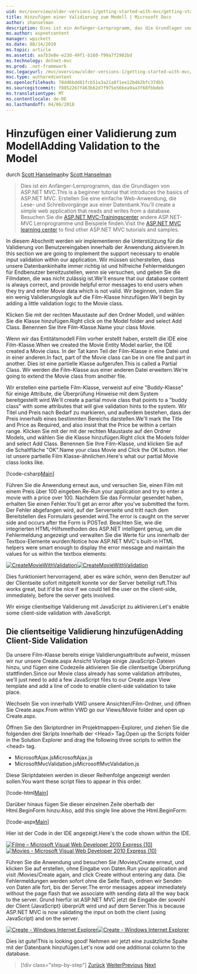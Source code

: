 ```yaml
---
uid: mvc/overview/older-versions-1/getting-started-with-mvc/getting-started-with-mvc-part7
title: Hinzufügen einer Validierung zum Modell | Microsoft Docs
author: shanselman
description: Dies ist ein Anfänger-Lernprogramm, das die Grundlagen von ASP.NET MVC. Erstellen Sie eine einfache Web-Anwendung, die Lese- und Schreibvorgänge aus einer Datenbank.
ms.author: aspnetcontent
manager: wpickett
ms.date: 08/14/2010
ms.topic: article
ms.assetid: aa7b3e8e-e23d-49f1-b160-f99a7f2982bd
ms.technology: dotnet-mvc
ms.prod: .net-framework
msc.legacyurl: /mvc/overview/older-versions-1/getting-started-with-mvc/getting-started-with-mvc-part7
msc.type: authoredcontent
ms.openlocfilehash: 78dd6bdd81fcb51a3a21a8f1ee12b4b2bfc37db5
ms.sourcegitcommit: f8852267f463b62d7f975e56bea9aa3f68fbbdeb
ms.translationtype: MT
ms.contentlocale: de-DE
ms.lasthandoff: 04/06/2018
---
```

<a name="adding-validation-to-the-model"></a><span data-ttu-id="239de-104">Hinzufügen einer Validierung zum Modell</span><span class="sxs-lookup"><span data-stu-id="239de-104">Adding Validation to the Model</span></span>
====================
<span data-ttu-id="239de-105">durch [Scott Hanselman](https://github.com/shanselman)</span><span class="sxs-lookup"><span data-stu-id="239de-105">by [Scott Hanselman](https://github.com/shanselman)</span></span>

> <span data-ttu-id="239de-106">Dies ist ein Anfänger-Lernprogramm, das die Grundlagen von ASP.NET MVC.</span><span class="sxs-lookup"><span data-stu-id="239de-106">This is a beginner tutorial that introduces the basics of ASP.NET MVC.</span></span> <span data-ttu-id="239de-107">Erstellen Sie eine einfache Web-Anwendung, die Lese- und Schreibvorgänge aus einer Datenbank.</span><span class="sxs-lookup"><span data-stu-id="239de-107">You'll create a simple web application that reads and writes from a database.</span></span> <span data-ttu-id="239de-108">Besuchen Sie die [ASP.NET MVC-Trainingscenter](../../../index.md) andere ASP.NET-MVC Lernprogramme und Beispiele finden.</span><span class="sxs-lookup"><span data-stu-id="239de-108">Visit the [ASP.NET MVC learning center](../../../index.md) to find other ASP.NET MVC tutorials and samples.</span></span>


<span data-ttu-id="239de-109">In diesem Abschnitt werden wir implementieren die Unterstützung für die Validierung von Benutzereingaben innerhalb der Anwendung aktivieren.</span><span class="sxs-lookup"><span data-stu-id="239de-109">In this section we are going to implement the support necessary to enable input validation within our application.</span></span> <span data-ttu-id="239de-110">Wir müssen sicherstellen, dass unsere Datenbankinhalte immer richtig ist und hilfreiche Fehlermeldungen für Endbenutzer bereitzustellen, wenn sie versuchen, und geben Sie die Filmdaten, die was nicht zulässig ist.</span><span class="sxs-lookup"><span data-stu-id="239de-110">We'll ensure that our database content is always correct, and provide helpful error messages to end users when they try and enter Movie data which is not valid.</span></span> <span data-ttu-id="239de-111">Wir beginnen, indem Sie ein wenig Validierungslogik auf die Film-Klasse hinzufügen.</span><span class="sxs-lookup"><span data-stu-id="239de-111">We'll begin by adding a little validation logic to the Movie class.</span></span>

<span data-ttu-id="239de-112">Klicken Sie mit der rechten Maustaste auf den Ordner Modell, und wählen Sie die Klasse hinzufügen.</span><span class="sxs-lookup"><span data-stu-id="239de-112">Right click on the Model folder and select Add Class.</span></span> <span data-ttu-id="239de-113">Benennen Sie Ihre Film-Klasse.</span><span class="sxs-lookup"><span data-stu-id="239de-113">Name your class Movie.</span></span>

<span data-ttu-id="239de-114">Wenn wir das Entitätsmodell Film vorher erstellt haben, erstellt die IDE eine Film-Klasse.</span><span class="sxs-lookup"><span data-stu-id="239de-114">When we created the Movie Entity Model earlier, the IDE created a Movie class.</span></span> <span data-ttu-id="239de-115">In der Tat kann Teil der Film-Klasse in eine Datei und in einer anderen.</span><span class="sxs-lookup"><span data-stu-id="239de-115">In fact, part of the Movie class can be in one file and part in another.</span></span> <span data-ttu-id="239de-116">Dies ist eine partielle Klasse aufgerufen.</span><span class="sxs-lookup"><span data-stu-id="239de-116">This is called a Partial Class.</span></span> <span data-ttu-id="239de-117">Wir werden die Film-Klasse aus einer anderen Datei erweitern.</span><span class="sxs-lookup"><span data-stu-id="239de-117">We're going to extend the Movie class from another file.</span></span>

<span data-ttu-id="239de-118">Wir erstellen eine partielle Film-Klasse, verweist auf eine "Buddy-Klasse" für einige Attribute, die Überprüfung Hinweise mit dem System bereitgestellt wird.</span><span class="sxs-lookup"><span data-stu-id="239de-118">We'll create a partial movie class that points to a "buddy class" with some attributes that will give validation hints to the system.</span></span> <span data-ttu-id="239de-119">Wir Titel und Preis nach Bedarf zu markieren, und außerdem bestehen, dass der Preis innerhalb eines bestimmten Bereichs darstellen.</span><span class="sxs-lookup"><span data-stu-id="239de-119">We'll mark the Title and Price as Required, and also insist that the Price be within a certain range.</span></span> <span data-ttu-id="239de-120">Klicken Sie mit der mit der rechten Maustaste auf den Ordner Models, und wählen Sie die Klasse hinzufügen.</span><span class="sxs-lookup"><span data-stu-id="239de-120">Right click the Models folder and select Add Class.</span></span> <span data-ttu-id="239de-121">Benennen Sie Ihre Film-Klasse, und klicken Sie auf die Schaltfläche "OK".</span><span class="sxs-lookup"><span data-stu-id="239de-121">Name your class Movie and Click the OK button.</span></span> <span data-ttu-id="239de-122">Hier ist unsere partielle Film Klasse-ähnlichen.</span><span class="sxs-lookup"><span data-stu-id="239de-122">Here's what our partial Movie class looks like.</span></span>

[!code-csharp[Main](getting-started-with-mvc-part7/samples/sample1.cs)]

<span data-ttu-id="239de-123">Führen Sie die Anwendung erneut aus, und versuchen Sie, einen Film mit einem Preis über 100 eingeben.</span><span class="sxs-lookup"><span data-stu-id="239de-123">Re-Run your application and try to enter a movie with a price over 100.</span></span> <span data-ttu-id="239de-124">Nachdem Sie das Formular gesendet haben, erhalten Sie einen Fehler.</span><span class="sxs-lookup"><span data-stu-id="239de-124">You'll get an error after you've submitted the form.</span></span> <span data-ttu-id="239de-125">Der Fehler abgefangen wird, auf der Serverseite und tritt nach dem Bereitstellen des Formulars gesendet wird.</span><span class="sxs-lookup"><span data-stu-id="239de-125">The error is caught on the server side and occurs after the Form is POSTed.</span></span> <span data-ttu-id="239de-126">Beachten Sie, wie die integrierten HTML-Hilfsmethoden des ASP.NET intelligent genug, um die Fehlermeldung angezeigt und verwalten Sie die Werte für uns innerhalb der Textbox-Elemente wurden:</span><span class="sxs-lookup"><span data-stu-id="239de-126">Notice how ASP.NET MVC's built-in HTML helpers were smart enough to display the error message and maintain the values for us within the textbox elements:</span></span>

<span data-ttu-id="239de-127">[![CreateMovieWithValidation](getting-started-with-mvc-part7/_static/image2.png)](getting-started-with-mvc-part7/_static/image1.png)</span><span class="sxs-lookup"><span data-stu-id="239de-127">[![CreateMovieWithValidation](getting-started-with-mvc-part7/_static/image2.png)](getting-started-with-mvc-part7/_static/image1.png)</span></span>

<span data-ttu-id="239de-128">Dies funktioniert hervorragend, aber es wäre schön, wenn den Benutzer auf der Clientseite sofort mitgeteilt konnte vor der Server beteiligt ruft.</span><span class="sxs-lookup"><span data-stu-id="239de-128">This works great, but it'd be nice if we could tell the user on the client-side, immediately, before the server gets involved.</span></span>

<span data-ttu-id="239de-129">Wir einige clientseitige Validierung mit JavaScript zu aktivieren.</span><span class="sxs-lookup"><span data-stu-id="239de-129">Let's enable some client-side validation with JavaScript.</span></span>

## <a name="adding-client-side-validation"></a><span data-ttu-id="239de-130">Die clientseitige Validierung hinzufügen</span><span class="sxs-lookup"><span data-stu-id="239de-130">Adding Client-Side Validation</span></span>

<span data-ttu-id="239de-131">Da unsere Film-Klasse bereits einige Validierungsattribute aufweist, müssen wir nur unsere Create.aspx Ansicht Vorlage einige JavaScript-Dateien hinzu, und fügen eine Codezeile aktivieren Sie die clientseitige Überprüfung stattfinden.</span><span class="sxs-lookup"><span data-stu-id="239de-131">Since our Movie class already has some validation attributes, we'll just need to add a few JavaScript files to our Create.aspx View template and add a line of code to enable client-side validation to take place.</span></span>

<span data-ttu-id="239de-132">Wechseln Sie von innerhalb VWD unsere Ansichten/Film-Ordner, und öffnen Sie Create.aspx.</span><span class="sxs-lookup"><span data-stu-id="239de-132">From within VWD go our Views/Movie folder and open up Create.aspx.</span></span>

<span data-ttu-id="239de-133">Öffnen Sie den Skriptordner im Projektmappen-Explorer, und ziehen Sie die folgenden drei Skripts innerhalb der &lt;Head&gt; Tag.</span><span class="sxs-lookup"><span data-stu-id="239de-133">Open up the Scripts folder in the Solution Explorer and drag the following three scripts to within the &lt;head&gt; tag.</span></span>

- <span data-ttu-id="239de-134">MicrosoftAjax.js</span><span class="sxs-lookup"><span data-stu-id="239de-134">MicrosoftAjax.js</span></span>
- <span data-ttu-id="239de-135">MicrosoftMvcValidation.js</span><span class="sxs-lookup"><span data-stu-id="239de-135">MicrosoftMvcValidation.js</span></span>

<span data-ttu-id="239de-136">Diese Skriptdateien werden in dieser Reihenfolge angezeigt werden sollen.</span><span class="sxs-lookup"><span data-stu-id="239de-136">You want these script files to appear in this order.</span></span>

[!code-html[Main](getting-started-with-mvc-part7/samples/sample2.html)]

<span data-ttu-id="239de-137">Darüber hinaus fügen Sie dieser einzelnen Zeile oberhalb der Html.BeginForm hinzu:</span><span class="sxs-lookup"><span data-stu-id="239de-137">Also, add this single line above the Html.BeginForm:</span></span>

[!code-aspx[Main](getting-started-with-mvc-part7/samples/sample3.aspx)]

<span data-ttu-id="239de-138">Hier ist der Code in der IDE angezeigt.</span><span class="sxs-lookup"><span data-stu-id="239de-138">Here's the code shown within the IDE.</span></span>

<span data-ttu-id="239de-139">[![Filme – Microsoft Visual Web Developer 2010 Express (10)](getting-started-with-mvc-part7/_static/image4.png)](getting-started-with-mvc-part7/_static/image3.png)</span><span class="sxs-lookup"><span data-stu-id="239de-139">[![Movies - Microsoft Visual Web Developer 2010 Express (10)](getting-started-with-mvc-part7/_static/image4.png)](getting-started-with-mvc-part7/_static/image3.png)</span></span>

<span data-ttu-id="239de-140">Führen Sie die Anwendung und besuchen Sie /Movies/Create erneut, und klicken Sie auf erstellen, ohne Eingabe von Daten.</span><span class="sxs-lookup"><span data-stu-id="239de-140">Run your application and visit /Movies/Create again, and click Create without entering any data.</span></span> <span data-ttu-id="239de-141">Die Fehlermeldungen werden sofort ohne die Seite flash, ordnen wir Senden von Daten alle fort, bis der Server.</span><span class="sxs-lookup"><span data-stu-id="239de-141">The error messages appear immediately without the page flash that we associate with sending data all the way back to the server.</span></span> <span data-ttu-id="239de-142">Grund hierfür ist ASP.NET MVC jetzt die Eingabe der sowohl der Client (JavaScript) überprüft wird und auf dem Server.</span><span class="sxs-lookup"><span data-stu-id="239de-142">This is because ASP.NET MVC is now validating the input on both the client (using JavaScript) and on the server.</span></span>

<span data-ttu-id="239de-143">[![Create - Windows Internet Explorer](getting-started-with-mvc-part7/_static/image6.png)](getting-started-with-mvc-part7/_static/image5.png)</span><span class="sxs-lookup"><span data-stu-id="239de-143">[![Create - Windows Internet Explorer](getting-started-with-mvc-part7/_static/image6.png)](getting-started-with-mvc-part7/_static/image5.png)</span></span>

<span data-ttu-id="239de-144">Dies ist gute!</span><span class="sxs-lookup"><span data-stu-id="239de-144">This is looking good!</span></span> <span data-ttu-id="239de-145">Nehmen wir jetzt eine zusätzliche Spalte mit der Datenbank hinzufügen.</span><span class="sxs-lookup"><span data-stu-id="239de-145">Let's now add one additional column to the database.</span></span>

> [!div class="step-by-step"]
> <span data-ttu-id="239de-146">[Zurück](getting-started-with-mvc-part6.md)
> [Weiter](getting-started-with-mvc-part8.md)</span><span class="sxs-lookup"><span data-stu-id="239de-146">[Previous](getting-started-with-mvc-part6.md)
[Next](getting-started-with-mvc-part8.md)</span></span>
